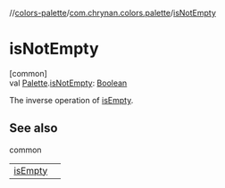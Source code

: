 //[colors-palette](../../index.md)/[com.chrynan.colors.palette](index.md)/[isNotEmpty](is-not-empty.md)

# isNotEmpty

[common]\
val [Palette](-palette/index.md).[isNotEmpty](is-not-empty.md): [Boolean](https://kotlinlang.org/api/latest/jvm/stdlib/kotlin/-boolean/index.html)

The inverse operation of [isEmpty](https://kotlinlang.org/api/latest/jvm/stdlib/kotlin.collections/index.html).

## See also

common

| | |
|---|---|
| [isEmpty](https://kotlinlang.org/api/latest/jvm/stdlib/kotlin.collections/index.html) |  |
